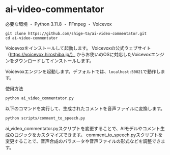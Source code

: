 # ai-video-commentator

必要な環境
 ・ Python 3.11.8
 ・ FFmpeg
 ・ Voicevox
```
git clone https://github.com/shige-ta/ai-video-commentator.git
cd ai-video-commentator
```
Voicevoxをインストールして起動します。
Voicevoxの公式ウェブサイト（https://voicevox.hiroshiba.jp/）
からお使いのOSに対応したVoicevoxエンジンをダウンロードしてインストールします。

Voicevoxエンジンを起動します。デフォルトでは、```localhost:50021```で動作します。

使用方法

```bash
python ai_video_commentator.py
```
以下のコマンドを実行して、生成されたコメントを音声ファイルに変換します。

```bash
python scripts/comment_to_speech.py
```

ai_video_commentator.pyスクリプトを変更することで、AIモデルやコメント生成のロジックをカスタマイズできます。
comment_to_speech.pyスクリプトを変更することで、音声合成のパラメータや音声ファイルの形式などを調整できます。
